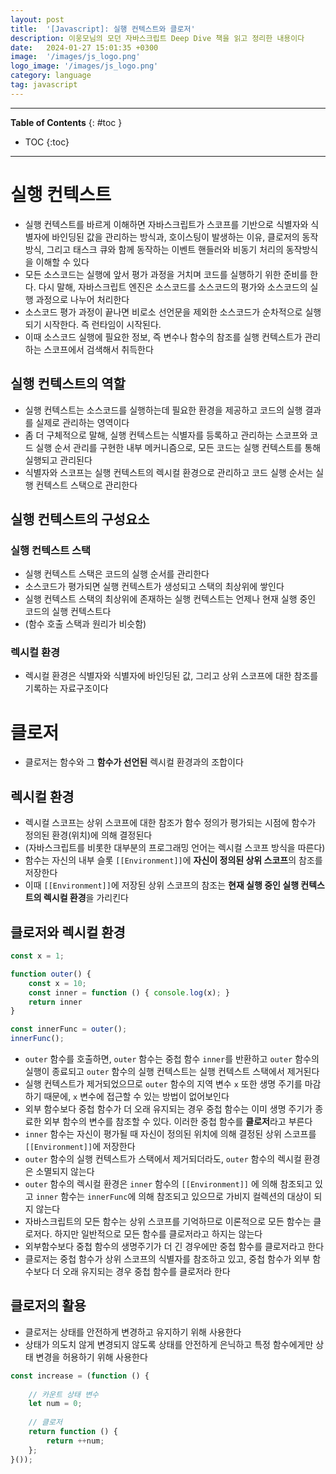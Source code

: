 ```yaml
---
layout: post
title:  '[Javascript]: 실행 컨텍스트와 클로저'
description: 이웅모님의 모던 자바스크립트 Deep Dive 책을 읽고 정리한 내용이다
date:   2024-01-27 15:01:35 +0300
image:  '/images/js_logo.png'
logo_image: '/images/js_logo.png'
category: language
tag: javascript
---
```


---
**Table of Contents**
{: #toc }
*  TOC
{:toc}

---

# 실행 컨텍스트

- 실행 컨텍스트를 바르게 이해하면 자바스크립트가 스코프를 기반으로 식별자와 식별자에 바인딩된 값을 관리하는 방식과, 호이스팅이 발생하는 이유, 클로저의 동작 방식, 그리고 태스크 큐와 함께 동작하는 이벤트 핸들러와 비동기 처리의 동작방식을 이해할 수 있다
- 모든 소스코드는 실행에 앞서 평가 과정을 거치며 코드를 실행하기 위한 준비를 한다. 다시 말해, 자바스크립트 엔진은 소스코드를 소스코드의 평가와 소스코드의 실행 과정으로 나누어 처리한다
- 소스코드 평가 과정이 끝나면 비로소 선언문을 제외한 소스코드가 순차적으로 실행되기 시작한다. 즉 런타임이 시작된다.
- 이때 소스코드 실행에 필요한 정보, 즉 변수나 함수의 참조를 실행 컨텍스트가 관리하는 스코프에서 검색해서 취득한다

## 실행 컨텍스트의 역할

- 실행 컨텍스트는 소스코드를 실행하는데 필요한 환경을 제공하고 코드의 실행 결과를 실제로 관리하는 영역이다
- 좀 더 구체적으로 말해, 실행 컨텍스트는 식별자를 등록하고 관리하는 스코프와 코드 실행 순서 관리를 구현한 내부 메커니즘으로, 모든 코드는 실행 컨텍스트를 통해 실행되고 관리된다
- 식별자와 스코프는 실행 컨텍스트의 렉시컬 환경으로 관리하고 코드 실행 순서는 실행 컨텍스트 스택으로 관리한다

## 실행 컨텍스트의 구성요소

### 실행 컨텍스트 스택

- 실행 컨텍스트 스택은 코드의 실행 순서를 관리한다
- 소스코드가 평가되면 실행 컨텍스트가 생성되고 스택의 최상위에 쌓인다
- 실행 컨텍스트 스택의 최상위에 존재하는 실행 컨텍스트는 언제나 현재 실행 중인 코드의 실행 컨텍스트다
- (함수 호출 스택과 원리가 비슷함)

### 렉시컬 환경

- 렉시컬 환경은 식별자와 식별자에 바인딩된 값, 그리고 상위 스코프에 대한 참조를 기록하는 자료구조이다


# 클로저

- 클로저는 함수와 그 **함수가 선언된** 렉시컬 환경과의 조합이다

## 렉시컬 환경

- 렉시컬 스코프는 상위 스코프에 대한 참조가 함수 정의가 평가되는 시점에 함수가 정의된 환경(위치)에 의해 결정된다
- (자바스크립트를 비롯한 대부분의 프로그래밍 언어는 렉시컬 스코프 방식을 따른다)
- 함수는 자신의 내부 슬롯 `[[Environment]]`에 **자신이 정의된 상위 스코프**의 참조를 저장한다
- 이때 `[[Environment]]`에 저장된 상위 스코프의 참조는 **현재 실행 중인 실행 컨텍스트의 렉시컬 환경**을 가리킨다

## 클로저와 렉시컬 환경

```js
const x = 1;

function outer() {
    const x = 10;
    const inner = function () { console.log(x); }
    return inner
}

const innerFunc = outer();
innerFunc();
```

- `outer` 함수를 호출하면, `outer` 함수는 중첩 함수 `inner`를 반환하고 `outer` 함수의 실행이 종료되고 `outer` 함수의 실행 컨텍스트는 실행 컨텍스트 스택에서 제거된다
- 실행 컨텍스트가 제거되었으므로 `outer` 함수의 지역 변수 `x` 또한 생명 주기를 마감하기 때문에, `x` 변수에 접근할 수 있는 방법이 없어보인다
- 외부 함수보다 중첩 함수가 더 오래 유지되는 경우 중첩 함수는 이미 생명 주기가 종료한 외부 함수의 변수를 참조할 수 있다. 이러한 중첩 함수를 **클로저**라고 부른다
- `inner` 함수는 자신이 평가될 때 자신이 정의된 위치에 의해 결정된 상위 스코프를 `[[Environment]]`에 저장한다
- `outer` 함수의 실행 컨텍스트가 스택에서 제거되더라도, `outer` 함수의 렉시컬 환경은 소멸되지 않는다
- `outer` 함수의 렉시컬 환경은 `inner` 함수의 `[[Environment]]` 에 의해 참조되고 있고 `inner` 함수는 `innerFunc`에 의해 참조되고 있으므로 가비지 컬렉션의 대상이 되지 않는다
- 자바스크립트의 모든 함수는 상위 스코프를 기억하므로 이론적으로 모든 함수는 클로저다. 하지만 일반적으로 모든 함수를 클로저라고 하지는 않는다
- 외부함수보다 중첩 함수의 생명주기가 더 긴 경우에만 중첩 함수를 클로저라고 한다
- 클로저는 중첩 함수가 상위 스코프의 식별자를 참조하고 있고, 중첩 함수가 외부 함수보다 더 오래 유지되는 경우 중첩 함수를 클로저라 한다

## 클로저의 활용

- 클로저는 상태를 안전하게 변경하고 유지하기 위해 사용한다
- 상태가 의도치 않게 변경되지 않도록 상태를 안전하게 은닉하고 특정 함수에게만 상태 변경을 허용하기 위해 사용한다

```js
const increase = (function () {
    
    // 카운트 상태 변수
    let num = 0;
    
    // 클로저
    return function () {
        return ++num;
    };
}());
```

